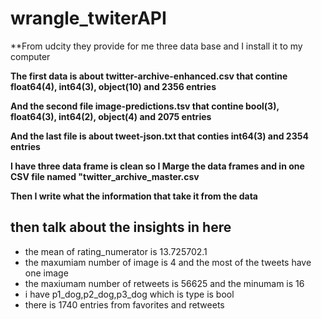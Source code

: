 # wrangle_twiterAPI

**From udcity they provide for me three data base and I install it to my computer

**The first data is about twitter-archive-enhanced.csv that contine float64(4), int64(3), object(10) and 2356 entries**

**And the second file image-predictions.tsv that contine bool(3), float64(3), int64(2), object(4) and 2075 entries**

**And the last file is about tweet-json.txt that conties int64(3) and 2354 entries**

**I have three data frame is clean so I Marge the data frames and in one CSV file named "twitter_archive_master.csv**

**Then I write what the information that take it from the data**

## then talk about the insights in here

- the mean of rating_numerator is 13.725702.1
- the maxumiam number of image is 4 and the most of the tweets have one image
- the maxiumam number of retweets is 56625 and the minumam is 16
- i have p1_dog,p2_dog,p3_dog which is type is bool
- there is 1740 entries from favorites and retweets
